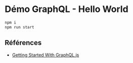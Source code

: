 # Démo GraphQL - Hello World

~~~bash
npm i
npm run start
~~~

## Références

- [Getting Started With GraphQL.js](https://graphql.org/graphql-js/)